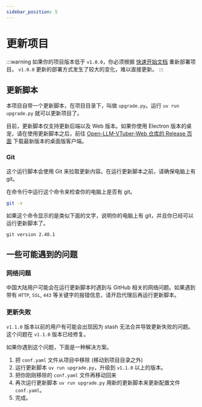 ```yaml
---
sidebar_position: 5
---
```


# 更新项目

:::warning
如果你的项目版本低于 `v1.0.0`，你必须根据 [快速开始文档](../quick-start.md) 重新部署项目。 `v1.0.0` 更新的部署方式发生了较大的变化，难以直接更新。
:::

## 更新脚本

本项目自带一个更新脚本，在项目目录下，叫做 `upgrade.py`。运行 `uv run upgrade.py` 就可以更新项目了。

目前，更新脚本仅支持更新后端以及 Web 版本。如果你使用 Electron 版本的桌宠，请在使用更新脚本之后，前往 [Open-LLM-VTuber-Web 仓库的 Release 页面](https://github.com/Open-LLM-VTuber/Open-LLM-VTuber-Web/releases) 下载最新版本的桌面版客户端。


### Git

这个运行脚本会使用 Git 来拉取更新内容。在运行更新脚本之前，请确保电脑上有 git。

在命令行中运行这个命令来检查你的电脑上是否有 git。

```bash
git -v
```

如果这个命令显示的是类似下面的文字，说明你的电脑上有 git，并且你已经可以运行更新脚本了。

```text
git version 2.48.1
```

## 一些可能遇到的问题

### 网络问题

中国大陆用户可能会在运行更新脚本时遇到与 GitHub 相关的网络问题。如果遇到带有 `HTTP`, `SSL`, `443` 等关键字的报错信息，请开启代理后再运行更新脚本。


### 更新失败
`v1.1.0` 版本以前的用户有可能会出现因为 stash 无法合并导致更新失败的问题。这个问题在 `v1.1.0` 版本已经修复。

如果你遇到这个问题，下面是一种解决方案。

1. 把 `conf.yaml` 文件从项目中移除 (移动到项目目录之外)
2. 运行更新脚本 `uv run upgrade.py`，升级到 `v1.1.0` 以上的版本。
3. 把你刚刚移除的 `conf.yaml` 文件再移动回来
4. 再次运行更新脚本 `uv run upgrade.py` 用新的更新脚本来更新配置文件 `conf.yaml`。
5. 完成。


